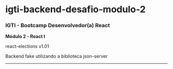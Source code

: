 # igti-backend-desafio-modulo-2

### IGTI - Bootcamp Desenvolvedor(a) React

**Módulo 2 - React I**

<p>react-elections v1.01</p>
<p>Backend fake utilizando a biblioteca json-server</p>

<hr/>
